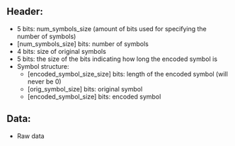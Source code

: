
## Header:
- 5 bits: num_symbols_size (amount of bits used for specifying the number of symbols)
- [num_symbols_size] bits: number of symbols
- 4 bits: size of original symbols
- 5 bits: the size of the bits indicating how long the encoded symbol is
- Symbol structure:
    - [encoded_symbol_size_size] bits: length of the encoded symbol (will never be 0)
    - [orig_symbol_size] bits: original symbol
    - [encoded_symbol_size] bits: encoded symbol
## Data:
- Raw data
